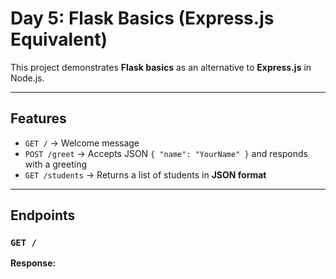 # Day 5: Flask Basics (Express.js Equivalent)

This project demonstrates **Flask basics** as an alternative to **Express.js** in Node.js.

---

## Features
- `GET /` → Welcome message
- `POST /greet` → Accepts JSON `{ "name": "YourName" }` and responds with a greeting
- `GET /students` → Returns a list of students in **JSON format**

---

## Endpoints

### `GET /`
**Response:**
